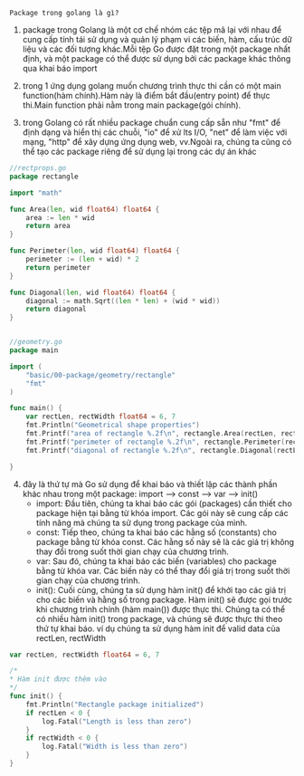 `Package trong golang là gì?`
1. package trong Golang là một cơ chế nhóm các tệp mã lại với nhau để cung cấp tính tái sử dụng và quản lý
phạm vi các biến, hàm, cấu trúc dữ liệu và các đối tượng khác.Mỗi tệp Go được đặt trong một package nhất định,
và một package có thể được sử dụng bởi các package khác thông qua khai báo import

2. trong 1 ứng dụng golang muốn chương trình thực thi cần có một main function(hàm chính).Hàm này là điểm bắt
đầu(entry point) để thực thi.Main function phải nằm trong main package(gói chính).

3. trong Golang có rất nhiều package chuẩn cung cấp sẵn như "fmt" để định dạng và hiển thị các chuỗi, "io" để xử
lts I/O, "net" để làm việc với mạng, "http" để xây dựng ứng dụng web, vv.Ngoài ra, chúng ta cũng có thể tạo các
package riêng để sử dụng lại trong các dự án khác

```go
//rectprops.go
package rectangle

import "math"

func Area(len, wid float64) float64 {
    area := len * wid
    return area
}

func Perimeter(len, wid float64) float64 {
    perimeter := (len + wid) * 2
    return perimeter
}

func Diagonal(len, wid float64) float64 {
    diagonal := math.Sqrt((len * len) + (wid * wid))
    return diagonal
}


//geometry.go
package main

import (
    "basic/00-package/geometry/rectangle"
    "fmt"
)

func main() {
    var rectLen, rectWidth float64 = 6, 7
    fmt.Println("Geometrical shape properties")
    fmt.Printf("area of rectangle %.2f\n", rectangle.Area(rectLen, rectWidth))
    fmt.Printf("perimeter of rectangle %.2f\n", rectangle.Perimeter(rectLen, rectWidth))
    fmt.Printf("diagonal of rectangle %.2f\n", rectangle.Diagonal(rectLen, rectWidth))

}


```
4. đây là thứ tự mà Go sử dụng để khai báo và thiết lập các thành phần khác nhau trong một package: import --> const --> var --> init()
    - import: Đầu tiên, chúng ta khai báo các gói (packages) cần thiết cho package hiện tại bằng từ khóa import.
    Các gói này sẽ cung cấp các tính năng mà chúng ta sử dụng trong package của mình.
    - const: Tiếp theo, chúng ta khai báo các hằng số (constants) cho package bằng từ khóa const.
    Các hằng số này sẽ là các giá trị không thay đổi trong suốt thời gian chạy của chương trình.
    - var: Sau đó, chúng ta khai báo các biến (variables) cho package bằng từ khóa var.
    Các biến này có thể thay đổi giá trị trong suốt thời gian chạy của chương trình.
    - init(): Cuối cùng, chúng ta sử dụng hàm init() để khởi tạo các giá trị cho các biến và hằng số trong package. Hàm init() sẽ được gọi trước khi chương trình chính (hàm main()) được thực thi.
    Chúng ta có thể có nhiều hàm init() trong package, và chúng sẽ được thực thi theo thứ tự khai báo.
ví dụ chúng ta sử dụng hàm init để valid data của rectLen, rectWidth
```go
var rectLen, rectWidth float64 = 6, 7

/*
* Hàm init được thêm vào
*/
func init() {
    fmt.Println("Rectangle package initialized")
    if rectLen < 0 {
        log.Fatal("Length is less than zero")
    }
    if rectWidth < 0 {
        log.Fatal("Width is less than zero")
    }
}
```